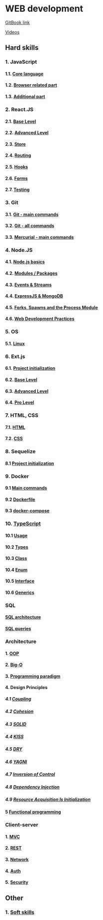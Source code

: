 # WEB development

[GitBook link](https://sergiy-mykhailov-2.gitbook.io/development/)

[Videos](https://github.com/YauhenKavalchuk/interview-questions)

## Hard skills

### 1. JavaScript
#### 1.1. [Core language](js/js_core.md)
#### 1.2. [Browser related part](js/js_browser.md)
#### 1.3. [Additional part](js/js_additional.md)

### 2. React.JS
#### 2.1. [Base Level](react/react_base.md)
#### 2.2. [Advanced Level](react/react_advanced.md)
#### 2.3. [Store](react/react_store.md)
#### 2.4. [Routing](react/react_routing.md)
#### 2.5. [Hooks](react/react_hooks.md)
#### 2.6. [Forms](react/react_forms.md)
#### 2.7. [Testing](react/react_testing.md)

### 3. Git
#### 3.1. [Git - main commands](git/git_main.md)
#### 3.2. [Git - all commands](git/git_all.md)
#### 3.3. [Mercurial - main commands](git/hg_main.md)

### 4. Node.JS
#### 4.1. [Node.js basics](node/node_1.md)
#### 4.2. [Modules / Packages](node/node_2.md)
#### 4.3. [Events & Streams](node/node_3.md)
#### 4.4. [ExpressJS & MongoDB](node/node_4.md)
#### 4.5. [Forks, Spawns and the Process Module](node/node_5.md)
#### 4.6. [Web Development Practices](node/node_6.md)

### 5. OS
#### 5.1. [Linux](os/linux.md)

### 6. Ext.js
#### 6.1. [Project initialization](ext/extjs_init.md)
#### 6.2. [Base Level](ext/extjs_base.md)
#### 6.3. [Advanced Level](ext/extjs_advanced.md)
#### 6.4. [Pro Level](ext/extjs_pro.md)

### 7. HTML, CSS
#### 7.1. [HTML](html_css/html.md)
#### 7.2. [CSS](html_css/css.md)

### 8. Sequelize
#### 8.1 [Project initialization](sequelize/sequelize_init.md)

### 9. Docker
#### 9.1 [Main commands](docker/commands.md)
#### 9.2 [Dockerfile](docker/dockerfile.md)
#### 9.3 [docker-compose](docker/docker-compose.md)

### 10. [TypeScript](ts/ts.md)
#### 10.1 [Usage](ts/core/ts_usage.md)
#### 10.2 [Types](ts/core/ts_type.md)
#### 10.3 [Class](ts/core/ts_class.md)
#### 10.4 [Enum](ts/core/ts_enum.md)
#### 10.5 [Interface](ts/core/ts_interface.md)
#### 10.6 [Generics](ts/core/ts_generic.md)

### SQL
#### [SQL architecture](sql/sql_architecture.md)
#### [SQL queries](sql/sql_queries.md)

### Architecture
#### 1. [OOP](architecture/OOP.md)
#### 2. [Big-O](architecture/big_O.md)
#### 3. [Programming paradigm](architecture/programming_paradigm.md)
#### 4. Design Principles
##### 4.1 [Coupling](architecture/principles/coupling.md)
##### 4.2 [Cohesion](architecture/principles/cohesion.md)
##### 4.3 [SOLID](architecture/principles/solid.md)
##### 4.4 [KISS](architecture/principles/KISS.md)
##### 4.5 [DRY](architecture/principles/DRY.md)
##### 4.6 [YAGNI](architecture/principles/YAGNI.md)
##### 4.7 [Inversion of Control](architecture/principles/IoC.md)
##### 4.8 [Dependency Injection](architecture/principles/dependency_injection.md)
##### 4.9 [Resource Acquisition Is Initialization](architecture/principles/RAII.md)
#### 5 [Functional programming](architecture/functional_programming.md)

### Client-server
#### 1. [MVC](client-server/MVC.md)
#### 2. [REST](client-server/REST.md)
#### 3. [Network](client-server/network.md)
#### 4. [Auth](client-server/auth.md)
#### 5. [Security](client-server/security.md)


## Other

### 1. [Soft skills](other/soft_skills.md)
